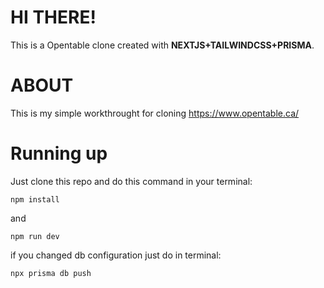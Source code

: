 # HI THERE!

This is a Opentable clone created with **NEXTJS+TAILWINDCSS+PRISMA**.

# ABOUT

This is my simple workthrought for cloning https://www.opentable.ca/

# Running up

Just clone this repo and do this command in your terminal:

    npm install

and

    npm run dev

if you changed db configuration just do in terminal:

    npx prisma db push
